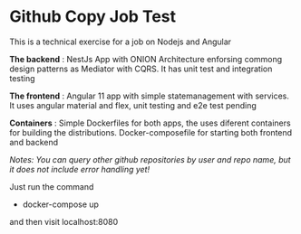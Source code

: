 # Github Copy Job Test
This is a technical exercise for a job on Nodejs and Angular

**The backend** : NestJs App with ONION Architecture enforsing commong design patterns as Mediator with CQRS. It has unit test and integration testing

**The frontend** : Angular 11 app with simple statemanagement with services. It uses angular material and flex, unit testing and e2e test pending

**Containers** : Simple Dockerfiles for both apps, the uses diferent containers for building the distributions. Docker-composefile for starting both frontend and backend

_Notes: You can query other github repositories by user and repo name, but it does not include error handling yet!_

Just run the command 
- docker-compose up

and then visit localhost:8080

